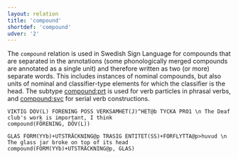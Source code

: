 ```yaml
---
layout: relation
title: 'compound'
shortdef: 'compound'
udver: '2'
---
```


The `compound` relation is used in Swedish Sign Language for compounds that are separated in the annotations (some phonologically merged compounds are annotated as a single unit) and therefore written as two (or more) separate words. This includes instances of nominal compounds, but also units of nominal and classifier-type elements for which the classifier is the head. The subtype [compound:prt]() is used for verb particles in phrasal verbs, and [compound:svc]() for serial verb constructions.

~~~ sdparse
VIKTIG DÖV(L) FÖRENING POSS VERKSAMHET(J)^HET@b TYCKA PRO1 \n The Deaf club's work is important, I think
compound(FÖRENING, DÖV(L))
~~~
~~~ sdparse
GLAS FORM(YYb)+UTSTRÄCKNING@p TRASIG ENTITET(SS)+FÖRFLYTTA@p>huvud \n The glass jar broke on top of its head
compound(FORM(YYb)+UTSTRÄCKNING@p, GLAS)
~~~
<!-- Interlanguage links updated Út zář 29 20:43:13 CEST 2020 -->
